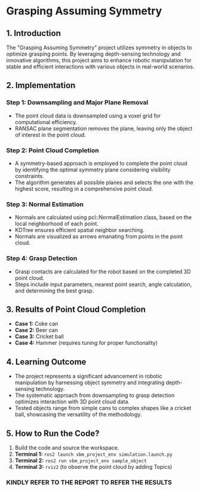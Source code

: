 # Grasping Assuming Symmetry

## 1. Introduction

The "Grasping Assuming Symmetry" project utilizes symmetry in objects to optimize grasping points. By leveraging depth-sensing technology and innovative algorithms, this project aims to enhance robotic manipulation for stable and efficient interactions with various objects in real-world scenarios.

## 2. Implementation

### Step 1: Downsampling and Major Plane Removal

- The point cloud data is downsampled using a voxel grid for computational efficiency.
- RANSAC plane segmentation removes the plane, leaving only the object of interest in the point cloud.

### Step 2: Point Cloud Completion

- A symmetry-based approach is employed to complete the point cloud by identifying the optimal symmetry plane considering visibility constraints.
- The algorithm generates all possible planes and selects the one with the highest score, resulting in a comprehensive point cloud.

### Step 3: Normal Estimation

- Normals are calculated using pcl::NormalEstimation class, based on the local neighborhood of each point.
- KDTree ensures efficient spatial neighbor searching.
-  Normals are visualized as arrows emanating from points in the point cloud.

### Step 4: Grasp Detection

- Grasp contacts are calculated for the robot based on the completed 3D point cloud.
- Steps include input parameters, nearest point search, angle calculation, and determining the best grasp.

## 3. Results of Point Cloud Completion

- **Case 1:** Coke can
- **Case 2:** Beer can
- **Case 3:** Cricket ball
- **Case 4:** Hammer (requires tuning for proper functionality)

## 4. Learning Outcome

- The project represents a significant advancement in robotic manipulation by harnessing object symmetry and integrating depth-sensing technology.
- The systematic approach from downsampling to grasp detection optimizes interaction with 3D point cloud data.
- Tested objects range from simple cans to complex shapes like a cricket ball, showcasing the versatility of the methodology.

## 5. How to Run the Code?

1. Build the code and source the workspace.
2. **Terminal 1:** `ros2 launch vbm_project_env simulation.launch.py`
3. **Terminal 2:** `ros2 run vbm_project_env sample_object`
4. **Terminal 3:** `rviz2` (to observe the point cloud by adding Topics)

### KINDLY REFER TO THE REPORT TO REFER THE RESULTS

